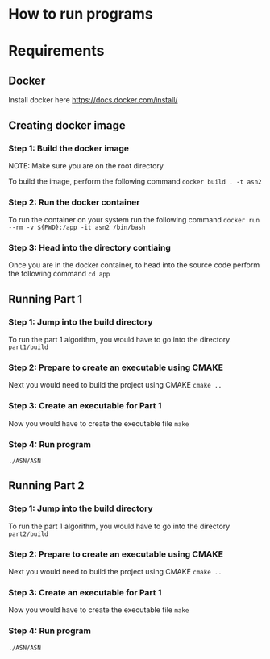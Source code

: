# How to run programs

# Requirements
## Docker
Install docker here https://docs.docker.com/install/

## Creating docker image
### Step 1: Build the docker image
NOTE: Make sure you are on the root directory

To build the image, perform the following command 
`docker build . -t asn2`

### Step 2: Run the docker container
To run the container on your system run the following command
`docker run --rm -v ${PWD}:/app -it asn2 /bin/bash`

### Step 3: Head into the directory contiaing 
Once you are in the docker container, to head into the source code perform the following command
`cd app`





## Running Part 1
### Step 1: Jump into the build directory
To run the part 1 algorithm, you would have to go into the directory `part1/build`

### Step 2: Prepare to create an executable using CMAKE
Next you would need to build the project using CMAKE
`cmake ..`

### Step 3: Create an executable for Part 1
Now you would have to create the executable file
`make`

### Step 4: Run program
`./ASN/ASN`








## Running Part 2
### Step 1: Jump into the build directory
To run the part 1 algorithm, you would have to go into the directory `part2/build`

### Step 2: Prepare to create an executable using CMAKE
Next you would need to build the project using CMAKE
`cmake ..`

### Step 3: Create an executable for Part 1
Now you would have to create the executable file
`make`

### Step 4: Run program
`./ASN/ASN`